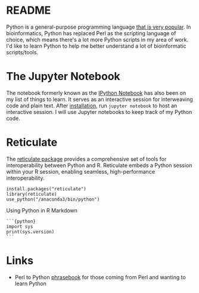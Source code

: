 # README

Python is a general-purpose programming language [that is very popular](https://madnight.github.io/githut/). In bioinformatics, Python has replaced Perl as the scripting language of choice, which means there's a lot more Python scripts in my area of work. I'd like to learn Python to help me better understand a lot of bioinformatic scripts/tools.

# The Jupyter Notebook

The notebook formerly known as the [IPython Notebook](https://ipython.org/notebook.html) has also been on my list of things to learn. It serves as an interactive session for interweaving code and plain text. After [installation](https://jupyter.readthedocs.io/en/latest/install.html), run `jupyter notebook` to host an interactive session. I will use Jupyter notebooks to keep track of my Python code.

# Reticulate

The [reticulate package](https://github.com/rstudio/reticulate) provides a comprehensive set of tools for interoperability between Python and R. Reticulate embeds a Python session within your R session, enabling seamless, high-performance interoperability.

    install.packages("reticulate")
    library(reticulate)
    use_python("/anaconda3/bin/python")

Using Python in R Markdown

    ```{python}
    import sys
    print(sys.version)
    ```

# Links

* Perl to Python [phrasebook](https://wiki.python.org/moin/PerlPhrasebook) for those coming from Perl and wanting to learn Python

